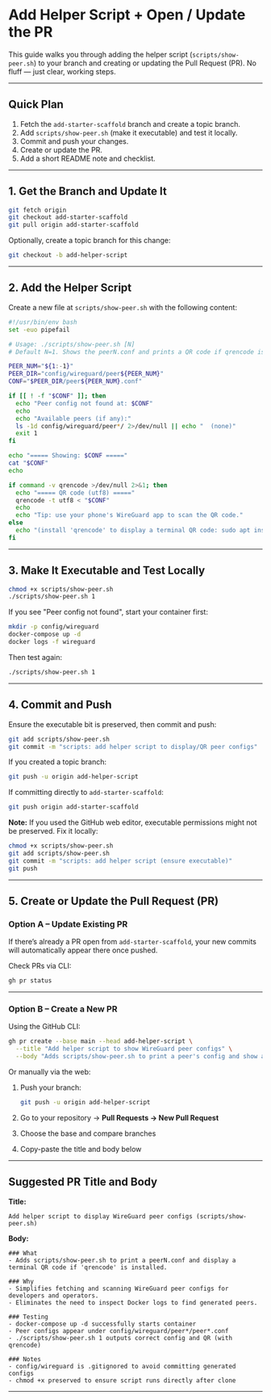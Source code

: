 # Add Helper Script + Open / Update the PR

This guide walks you through adding the helper script (`scripts/show-peer.sh`) to your branch and creating or updating the Pull Request (PR).
No fluff — just clear, working steps.

---

## Quick Plan

1. Fetch the `add-starter-scaffold` branch and create a topic branch.
2. Add `scripts/show-peer.sh` (make it executable) and test it locally.
3. Commit and push your changes.
4. Create or update the PR.
5. Add a short README note and checklist.

---

## 1. Get the Branch and Update It

```bash
git fetch origin
git checkout add-starter-scaffold
git pull origin add-starter-scaffold
```

Optionally, create a topic branch for this change:

```bash
git checkout -b add-helper-script
```

---

## 2. Add the Helper Script

Create a new file at `scripts/show-peer.sh` with the following content:

```bash
#!/usr/bin/env bash
set -euo pipefail

# Usage: ./scripts/show-peer.sh [N]
# Default N=1. Shows the peerN.conf and prints a QR code if qrencode is installed.

PEER_NUM="${1:-1}"
PEER_DIR="config/wireguard/peer${PEER_NUM}"
CONF="$PEER_DIR/peer${PEER_NUM}.conf"

if [[ ! -f "$CONF" ]]; then
  echo "Peer config not found at: $CONF"
  echo
  echo "Available peers (if any):"
  ls -1d config/wireguard/peer*/ 2>/dev/null || echo "  (none)"
  exit 1
fi

echo "===== Showing: $CONF ====="
cat "$CONF"
echo

if command -v qrencode >/dev/null 2>&1; then
  echo "===== QR code (utf8) ====="
  qrencode -t utf8 < "$CONF"
  echo
  echo "Tip: use your phone's WireGuard app to scan the QR code."
else
  echo "(install 'qrencode' to display a terminal QR code: sudo apt install qrencode)"
fi
```

---

## 3. Make It Executable and Test Locally

```bash
chmod +x scripts/show-peer.sh
./scripts/show-peer.sh 1
```

If you see "Peer config not found", start your container first:

```bash
mkdir -p config/wireguard
docker-compose up -d
docker logs -f wireguard
```

Then test again:

```bash
./scripts/show-peer.sh 1
```

---

## 4. Commit and Push

Ensure the executable bit is preserved, then commit and push:

```bash
git add scripts/show-peer.sh
git commit -m "scripts: add helper script to display/QR peer configs"
```

If you created a topic branch:

```bash
git push -u origin add-helper-script
```

If committing directly to `add-starter-scaffold`:

```bash
git push origin add-starter-scaffold
```

**Note:** If you used the GitHub web editor, executable permissions might not be preserved.
Fix it locally:

```bash
chmod +x scripts/show-peer.sh
git add scripts/show-peer.sh
git commit -m "scripts: add helper script (ensure executable)"
git push
```

---

## 5. Create or Update the Pull Request (PR)

### Option A – Update Existing PR

If there’s already a PR open from `add-starter-scaffold`, your new commits will automatically appear there once pushed.

Check PRs via CLI:

```bash
gh pr status
```

---

### Option B – Create a New PR

Using the GitHub CLI:

```bash
gh pr create --base main --head add-helper-script \
  --title "Add helper script to show WireGuard peer configs" \
  --body "Adds scripts/show-peer.sh to print a peer's config and show a QR (if qrencode is available). Tested: docker-compose up -d, peer1.conf generation, ./scripts/show-peer.sh 1."
```

Or manually via the web:

1. Push your branch:

   ```bash
   git push -u origin add-helper-script
   ```
2. Go to your repository → **Pull Requests → New Pull Request**
3. Choose the base and compare branches
4. Copy-paste the title and body below

---

## Suggested PR Title and Body

**Title:**

```
Add helper script to display WireGuard peer configs (scripts/show-peer.sh)
```

**Body:**

```
### What
- Adds scripts/show-peer.sh to print a peerN.conf and display a terminal QR code if 'qrencode' is installed.

### Why
- Simplifies fetching and scanning WireGuard peer configs for developers and operators.
- Eliminates the need to inspect Docker logs to find generated peers.

### Testing
- docker-compose up -d successfully starts container
- Peer configs appear under config/wireguard/peer*/peer*.conf
- ./scripts/show-peer.sh 1 outputs correct config and QR (with qrencode)

### Notes
- config/wireguard is .gitignored to avoid committing generated configs
- chmod +x preserved to ensure script runs directly after clone
```

---

